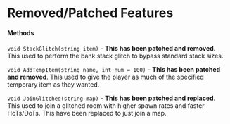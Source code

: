 Removed/Patched Features
======




#### Methods
`void StackGlitch(string item)` - **This has been patched and removed**. This used to perform the bank stack glitch to bypass standard stack sizes.

`void AddTempItem(string name, int num = 100)` - **This has been patched and removed**. This used to give the player as much of the specified temporary item as they wanted.

`void JoinGlitched(string map)` - **This has been patched and replaced**. This used to join a glitched room with higher spawn rates and faster HoTs/DoTs. This have been replaced to just join a map.